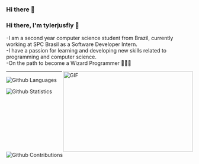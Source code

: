 ### Hi there 👋

### Hi there, I'm tylerjusfly 👋

-I am a second year computer science student from Brazil, currently working at SPC Brasil  as a Software Developer Intern.
<br>
-I have a passion for learning and developing new skills related to programming and computer science.
<br>
-On the path to become a Wizard Programmer 🧙🏽‍♂️


<img align="right" alt="GIF" src="https://media3.giphy.com/media/iGlFO51WE0Dmg/giphy.gif?raw=true" width="350" height="218" />

<hr>

![Github Languages](https://github-readme-stats.vercel.app/api/top-langs/?username=tylerjusfly&layout=compact&count_private=true)

![Github Statistics](https://github-readme-stats.vercel.app/api/?username=tylerjusfly&count_private=true&show_icons=true)

![Github Contributions](https://github-readme-streak-stats.herokuapp.com/?user=tylerjusfly&hide_border=true)

